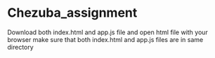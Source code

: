 # Chezuba_assignment

Download both index.html and app.js file and open html file with your browser
make sure that both index.html and app.js files are in same directory 
